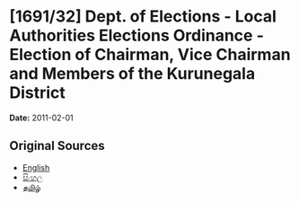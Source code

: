 # [1691/32] Dept. of Elections - Local Authorities Elections Ordinance - Election of Chairman, Vice Chairman and Members of the Kurunegala District

**Date:** 2011-02-01

## Original Sources

- [English](https://documents.gov.lk/view/extra-gazettes/2011/2/1691-32_E.pdf)
- [සිංහල](https://documents.gov.lk/view/extra-gazettes/2011/2/1691-32_S.pdf)
- [தமிழ்](https://documents.gov.lk/view/extra-gazettes/2011/2/1691-32_T.pdf)
